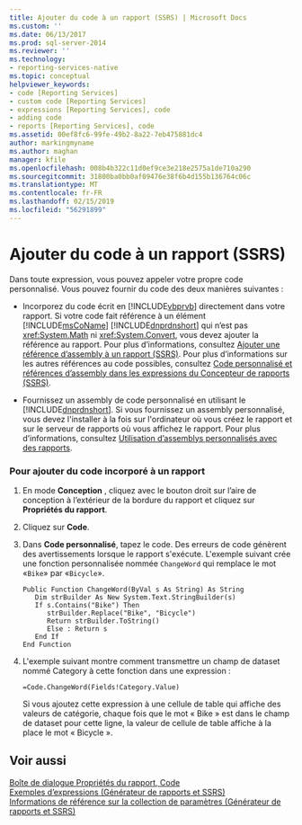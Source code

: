 ```yaml
---
title: Ajouter du code à un rapport (SSRS) | Microsoft Docs
ms.custom: ''
ms.date: 06/13/2017
ms.prod: sql-server-2014
ms.reviewer: ''
ms.technology:
- reporting-services-native
ms.topic: conceptual
helpviewer_keywords:
- code [Reporting Services]
- custom code [Reporting Services]
- expressions [Reporting Services], code
- adding code
- reports [Reporting Services], code
ms.assetid: 00ef8fc6-99fe-49b2-8a22-7eb475881dc4
author: markingmyname
ms.author: maghan
manager: kfile
ms.openlocfilehash: 008b4b322c11d0ef9ce3e218e2575a1de710a290
ms.sourcegitcommit: 31800ba0bb0af09476e38f6b4d155b136764c06c
ms.translationtype: MT
ms.contentlocale: fr-FR
ms.lasthandoff: 02/15/2019
ms.locfileid: "56291899"
---
```

# <a name="add-code-to-a-report-ssrs"></a>Ajouter du code à un rapport (SSRS)
  Dans toute expression, vous pouvez appeler votre propre code personnalisé. Vous pouvez fournir du code des deux manières suivantes :  
  
-   Incorporez du code écrit en [!INCLUDE[vbprvb](../../includes/vbprvb-md.md)] directement dans votre rapport. Si votre code fait référence à un élément [!INCLUDE[msCoName](../../includes/msconame-md.md)] [!INCLUDE[dnprdnshort](../../includes/dnprdnshort-md.md)] qui n’est pas <xref:System.Math> ni <xref:System.Convert>, vous devez ajouter la référence au rapport. Pour plus d’informations, consultez [Ajouter une référence d’assembly à un rapport &#40;SSRS&#41;](add-an-assembly-reference-to-a-report-ssrs.md). Pour plus d’informations sur les autres références au code possibles, consultez [Code personnalisé et références d’assembly dans les expressions du Concepteur de rapports &#40;SSRS&#41;](custom-code-and-assembly-references-in-expressions-in-report-designer-ssrs.md).  
  
-   Fournissez un assembly de code personnalisé en utilisant le [!INCLUDE[dnprdnshort](../../includes/dnprdnshort-md.md)]. Si vous fournissez un assembly personnalisé, vous devez l'installer à la fois sur l'ordinateur où vous créez le rapport et sur le serveur de rapports où vous affichez le rapport. Pour plus d’informations, consultez [Utilisation d’assemblys personnalisés avec des rapports](../custom-assemblies/using-custom-assemblies-with-reports.md).  
  
### <a name="to-add-embedded-code-to-a-report"></a>Pour ajouter du code incorporé à un rapport  
  
1.  En mode **Conception** , cliquez avec le bouton droit sur l’aire de conception à l’extérieur de la bordure du rapport et cliquez sur **Propriétés du rapport**.  
  
2.  Cliquez sur **Code**.  
  
3.  Dans **Code personnalisé**, tapez le code. Des erreurs de code génèrent des avertissements lorsque le rapport s'exécute. L'exemple suivant crée une fonction personnalisée nommée `ChangeWord` qui remplace le mot «`Bike`» par «`Bicycle`».  
  
    ```  
    Public Function ChangeWord(ByVal s As String) As String  
       Dim strBuilder As New System.Text.StringBuilder(s)  
       If s.Contains("Bike") Then  
          strBuilder.Replace("Bike", "Bicycle")  
          Return strBuilder.ToString()  
          Else : Return s  
       End If  
    End Function  
    ```  
  
4.  L'exemple suivant montre comment transmettre un champ de dataset nommé Category à cette fonction dans une expression :  
  
    ```  
    =Code.ChangeWord(Fields!Category.Value)  
    ```  
  
     Si vous ajoutez cette expression à une cellule de table qui affiche des valeurs de catégorie, chaque fois que le mot « Bike » est dans le champ de dataset pour cette ligne, la valeur de cellule de table affiche à la place le mot « Bicycle ».  
  
## <a name="see-also"></a>Voir aussi  
 [Boîte de dialogue Propriétés du rapport, Code](../report-properties-dialog-box-code.md)   
 [Exemples d’expressions &#40;Générateur de rapports et SSRS&#41;](expression-examples-report-builder-and-ssrs.md)   
 [Informations de référence sur la collection de paramètres &#40;Générateur de rapports et SSRS&#41;](built-in-collections-parameters-collection-references-report-builder.md)  
  
  
